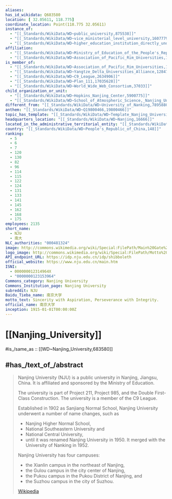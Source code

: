 ```yaml
---
aliases:
has_id_wikidata: Q683580
location: [ 32.05611, 118.775]
coordinate_location: Point(118.775 32.05611)
instance_of:
  - "[[_Standards/WikiData/WD~public_university,875538]]"
  - "[[_Standards/WikiData/WD~vice_ministerial_level_university,16077796]]"
  - "[[_Standards/WikiData/WD~higher_education_institution_directly_under_Ministry_of_Education_of_the_People_s_Republic_of_China,98658352]]"
affiliation:
  - "[[_Standards/WikiData/WD~Ministry_of_Education_of_the_People's_Republic_of_China,1042167]]"
  - "[[_Standards/WikiData/WD~Association_of_Pacific_Rim_Universities,1074688]]"
is_member_of:
  - "[[_Standards/WikiData/WD~Association_of_Pacific_Rim_Universities,1074688]]"
  - "[[_Standards/WikiData/WD~Yangtze_Delta_Universities_Alliance,1284740]]"
  - "[[_Standards/WikiData/WD~C9_League,2634906]]"
  - "[[_Standards/WikiData/WD~Plan_111,17035628]]"
  - "[[_Standards/WikiData/WD~World_Wide_Web_Consortium,37033]]"
child_organization_or_unit:
  - "[[_Standards/WikiData/WD~Hopkins_Nanjing_Center,5900775]]"
  - "[[_Standards/WikiData/WD~School_of_Atmospheric_Science,_Nanjing_University,10906743]]"
different_from: "[[_Standards/WikiData/WD~University_of_Nanking,7895880]]"
anthem: "[[_Standards/WikiData/WD~Q19800466,19800466]]"
topic_has_template: "[[_Standards/WikiData/WD~Template_Nanjing_University,20692097]]"
headquarters_location: "[[_Standards/WikiData/WD~Nanjing,16666]]"
located_in_the_administrative_territorial_entity: "[[_Standards/WikiData/WD~Nanjing,16666]]"
country: "[[_Standards/WikiData/WD~People's_Republic_of_China,148]]"
ranking:
  - 5
  - 6
  - 7
  - 120
  - 130
  - 82
  - 96
  - 114
  - 115
  - 122
  - 124
  - 131
  - 133
  - 141
  - 145
  - 162
  - 168
  - 175
employees: 2135
short_name:
  - NJU
  - 南大
NLC_authorities: "000481324"
image: http://commons.wikimedia.org/wiki/Special:FilePath/Main%20Gate%20of%20Nanjing%20University%20Gulou%20Campus%202012-11.JPG
logo_image: http://commons.wikimedia.org/wiki/Special:FilePath/Motto%20of%20Nanjing%20University%20.jpg
API_endpoint_URL: https://idp.nju.edu.cn/idp/shibboleth
official_website: https://www.nju.edu.cn/main.htm
ISNI:
  - 000000012314964X
  - "0000000123153964"
Commons_category: Nanjing University
Commons_Institution_page: Nanjing University
subreddit: NJU
Baidu_Tieba_name: 南京大学
motto_text: Sincerity with Aspiration, Perseverance with Integrity.
official_name: 南京大学
inception: 1915-01-01T00:00:00Z
---
```


# [[Nanjing_University]] 

#is_/same_as :: [[WD~Nanjing_University,683580]] 

## #has_/text_of_/abstract 

> Nanjing University (NJU) is a public university in Nanjing, Jiangsu, China. 
> It is affiliated and sponsored by the Ministry of Education. 
> 
> The university is part of Project 211, Project 985, and the Double First-Class Construction. 
> The university is a member of the C9 League.
>
> Established in 1902 as Sanjiang Normal School, 
> Nanjing University underwent a number of name changes, such as 
> - Nanjing Higher Normal School, 
> - National Southeastern University and 
> - National Central University, 
> - until it was renamed Nanjing University in 1950. 
> It merged with the University of Nanking in 1952.
>
> Nanjing University has four campuses: 
> - the Xianlin campus in the northeast of Nanjing, 
> - the Gulou campus in the city center of Nanjing, 
> - the Pukou campus in the Pukou District of Nanjing, and 
> - the Suzhou campus in the city of Suzhou.
>
> [Wikipedia](https://en.wikipedia.org/wiki/Nanjing%20University) 

